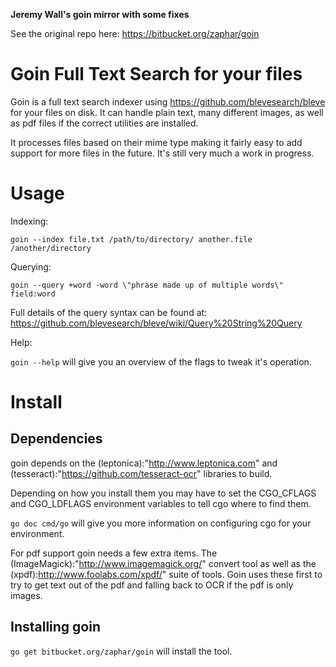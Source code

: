 **Jeremy Wall's goin mirror with some fixes**

See the original repo here: https://bitbucket.org/zaphar/goin

Goin Full Text Search for your files
====================================

Goin is a full text search indexer using
https://github.com/blevesearch/bleve for your files on disk. It can
handle plain text, many different images, as well as pdf files if the
correct utilities are installed.

It processes files based on their mime type making it fairly easy to
add support for more files in the future. It's still very much a work
in progress.

Usage
=====

Indexing:

`goin --index file.txt /path/to/directory/ another.file /another/directory`

Querying:

`goin --query +word -word \"phrase made up of multiple words\" field:word`

Full details of the query syntax can be found at: https://github.com/blevesearch/bleve/wiki/Query%20String%20Query

Help:

`goin --help` will give you an overview of the flags to tweak it's operation.

Install
=======

Dependencies
------------

goin depends on the (leptonica):"http://www.leptonica.com" and (tesseract):"https://github.com/tesseract-ocr" libraries to build.

Depending on how you install them you may have to set the CGO_CFLAGS and CGO_LDFLAGS environment variables to tell cgo where to find them.

`go doc cmd/go` will give you more information on configuring cgo for your environment.


For pdf support goin needs a few extra items. The (ImageMagick):"http://www.imagemagick.org/" convert tool as well as the (xpdf):http://www.foolabs.com/xpdf/" suite of tools. 
Goin uses these first to try to get text out of the pdf and falling back to OCR if the pdf is only images.

Installing goin
------------------
`go get bitbucket.org/zaphar/goin` will install the tool.

